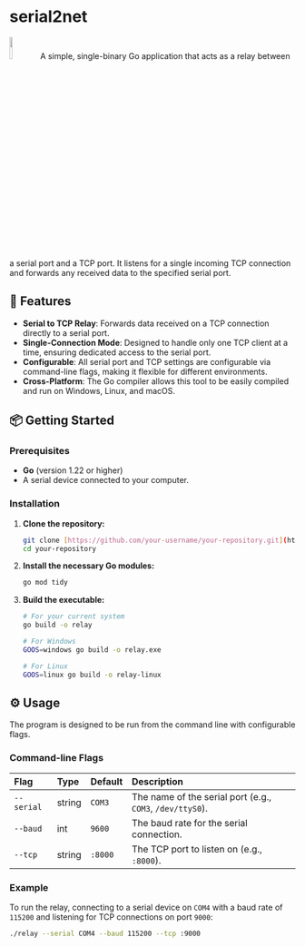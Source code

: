 # serial2net

<img width="10%" src="https://raw.github.com/golang-samples/gopher-vector/master/gopher.png"/>
A simple, single-binary Go application that acts as a relay between a serial port and a TCP port. It listens for a single incoming TCP connection and forwards any received data to the specified serial port.

## 🚀 Features

* **Serial to TCP Relay**: Forwards data received on a TCP connection directly to a serial port.
* **Single-Connection Mode**: Designed to handle only one TCP client at a time, ensuring dedicated access to the serial port.
* **Configurable**: All serial port and TCP settings are configurable via command-line flags, making it flexible for different environments.
* **Cross-Platform**: The Go compiler allows this tool to be easily compiled and run on Windows, Linux, and macOS.

## 📦 Getting Started

### Prerequisites

* **Go** (version 1.22 or higher)
* A serial device connected to your computer.

### Installation

1.  **Clone the repository:**
    ```bash
    git clone [https://github.com/your-username/your-repository.git](https://github.com/your-username/your-repository.git)
    cd your-repository
    ```

2.  **Install the necessary Go modules:**
    ```bash
    go mod tidy
    ```

3.  **Build the executable:**
    ```bash
    # For your current system
    go build -o relay

    # For Windows
    GOOS=windows go build -o relay.exe

    # For Linux
    GOOS=linux go build -o relay-linux
    ```

## ⚙️ Usage

The program is designed to be run from the command line with configurable flags.

### Command-line Flags

| Flag       | Type   | Default | Description                                 |
| :--------- | :----- | :------ | :------------------------------------------ |
| `--serial` | string | `COM3`  | The name of the serial port (e.g., `COM3`, `/dev/ttyS0`). |
| `--baud`   | int    | `9600`  | The baud rate for the serial connection.       |
| `--tcp`    | string | `:8000` | The TCP port to listen on (e.g., `:8000`).    |

### Example

To run the relay, connecting to a serial device on `COM4` with a baud rate of `115200` and listening for TCP connections on port `9000`:

```bash
./relay --serial COM4 --baud 115200 --tcp :9000
